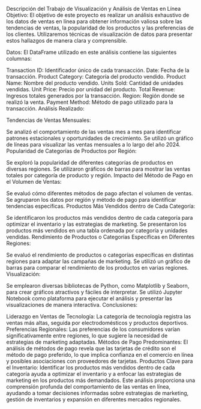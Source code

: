 Descripción del Trabajo de Visualización y Análisis de Ventas en Línea
Objetivo: El objetivo de este proyecto es realizar un análisis exhaustivo de los datos de ventas en línea para obtener información valiosa sobre las tendencias de ventas, la popularidad de los productos y las preferencias de los clientes. Utilizaremos técnicas de visualización de datos para presentar estos hallazgos de manera clara y comprensible.

Datos: El DataFrame utilizado en este análisis contiene las siguientes columnas:

Transaction ID: Identificador único de cada transacción.
Date: Fecha de la transacción.
Product Category: Categoría del producto vendido.
Product Name: Nombre del producto vendido.
Units Sold: Cantidad de unidades vendidas.
Unit Price: Precio por unidad del producto.
Total Revenue: Ingresos totales generados por la transacción.
Region: Región donde se realizó la venta.
Payment Method: Método de pago utilizado para la transacción.
Análisis Realizado:

Tendencias de Ventas Mensuales:

Se analizó el comportamiento de las ventas mes a mes para identificar patrones estacionales y oportunidades de crecimiento.
Se utilizó un gráfico de líneas para visualizar las ventas mensuales a lo largo del año 2024.
Popularidad de Categorías de Productos por Región:

Se exploró la popularidad de diferentes categorías de productos en diversas regiones.
Se utilizaron gráficos de barras para mostrar las ventas totales por categoría de producto y región.
Impacto del Método de Pago en el Volumen de Ventas:

Se evaluó cómo diferentes métodos de pago afectan el volumen de ventas.
Se agruparon los datos por región y método de pago para identificar tendencias específicas.
Productos Más Vendidos dentro de Cada Categoría:

Se identificaron los productos más vendidos dentro de cada categoría para optimizar el inventario y las estrategias de marketing.
Se presentaron los productos más vendidos en una tabla ordenada por categoría y unidades vendidas.
Rendimiento de Productos o Categorías Específicas en Diferentes Regiones:

Se evaluó el rendimiento de productos o categorías específicas en distintas regiones para adaptar las campañas de marketing.
Se utilizó un gráfico de barras para comparar el rendimiento de los productos en varias regiones.
Visualización:

Se emplearon diversas bibliotecas de Python, como Matplotlib y Seaborn, para crear gráficos atractivos y fáciles de interpretar.
Se utilizó Jupyter Notebook como plataforma para ejecutar el análisis y presentar las visualizaciones de manera interactiva.
Conclusiones:

Liderazgo en Ventas de Tecnología: La categoría de tecnología registra las ventas más altas, seguida por electrodomésticos y productos deportivos.
Preferencias Regionales: Las preferencias de los consumidores varían significativamente entre regiones, lo que sugiere la necesidad de estrategias de marketing adaptadas.
Métodos de Pago Predominantes: El análisis de métodos de pago revela que las tarjetas de crédito son el método de pago preferido, lo que implica confianza en el comercio en línea y posibles asociaciones con proveedores de tarjetas.
Productos Clave para el Inventario: Identificar los productos más vendidos dentro de cada categoría ayuda a optimizar el inventario y a enfocar las estrategias de marketing en los productos más demandados.
Este análisis proporciona una comprensión profunda del comportamiento de las ventas en línea, ayudando a tomar decisiones informadas sobre estrategias de marketing, gestión de inventarios y expansión en diferentes mercados regionales.

